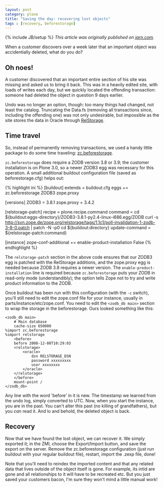 ```yaml
---
layout: post
category: plone
title: "Saving the day: recovering lost objects"
tags : [recovery, beforestorage]
---
```

{% include JB/setup %}
*This article was originally published on [jarn.com](http://jarn.com).*

When a customer discovers over a week later that an important object was accidentially deleted, what do you do?

## Oh noes!

A customer discovered that an important entire section of his site was missing and asked us to bring it back. This was in a heavily edited site, with loads of writes each day, but we quickly located the offending transaction: someone had deleted the object in question 9 days earlier.

Undo was no longer an option, though: too many things had changed, not least the catalog. Truncating the Data.fs (removing all transactions since, including the offending one) was not only undesirable, but impossible as the site stores the data in Oracle through <a href="http://wiki.zope.org/ZODB/RelStorage">RelStorage</a>.

## Time travel

So, instead of permanently removing transactions, we used a handy little package to do some time traveling: [zc.beforestorage](http://pypi.python.org/pypi/zc.beforestorage).

`zc.beforestorage` does require a ZODB version 3.8 or 3.9; the customer installation is on Plone 3.0, so a newer ZODB3 egg was necessary for this operation. A small additional buildout configuration file (saved as beforestorage.cfg) helps out:

{% highlight ini %}
[buildout]
extends =
    buildout.cfg
eggs +=
    zc.beforestorage
    ZODB3
    zope.proxy

[versions]
ZODB3 = 3.8.1
zope.proxy = 3.4.2

[relstorage-patch]
recipe = plone.recipe.command
command = 
    cd ${buildout:eggs-directory}/ZODB3-3.8.1-py2.4-linux-i686.egg/ZODB
    curl -s http://svn.zope.de/zope.org/relstorage/tags/1.1c1/poll-invalidation-1-zodb-3-8-0.patch | patch -N -p0
    cd ${buildout:directory}
update-command = ${relstorage-patch:command}

[instance]
zope-conf-additional +=
    enable-product-installation False
{% endhighlight %}

The `relstorage-patch` section in the above code ensures that our ZODB3 egg is patched with the RelStorage additions, and the zope.proxy egg is needed because ZODB 3.8 requires a newer version. The `enable-product-installation` line is required because `zc.beforestorage` puts your ZODB in read-only mode (understandibly); the option tells Zope not to try and write product information to the ZODB.

Once buildout has been run with this configuration (with the `-c` switch), you'll still need to edit the zope.conf file for your instance, usually in parts/instance/etc/zope.conf. You need to edit the `<zodb_db main>` section to wrap the storage in the beforestorage. Ours looked something like this:

	<zodb_db main>
	    # Main database
	    cache-size 650000
	%import zc.beforestorage
	%import relstorage
	    <before>
	    before 2008-12-08T10:29:03
	    <relstorage>
	        <oracle>
	            dsn RELSTORAGE_DSN
	            password xxxxxxxxx
	            user xxxxxxxx
	        </oracle>
	    </relstorage>
	    </before>
	    mount-point /
	</zodb_db>

Any line with the word 'before' in it is new. The timestamp we learned from the undo log, simply converted to UTC. Now, when you start the instance, you are in the past. You can't alter this past (no killing of grandfathers), but you <em>can</em> read it. And lo and behold, the deleted object is back.

## Recovery

Now that we have found the lost object, we can recover it. We simply exported it; in the ZMI, choose the Export/Import button, and save the export on the server. Remove the zc.beforestorage configuration (just run buildout with your regular buildout file), restart, import the .zexp file, done!

Note that you'll need to reindex the imported content and that any related data that lives outside of the object itself is gone. For example, its intid are gone and all relationships to it will have to be recreated etc. But you just saved your customers bacon, I'm sure they won't mind a little manual work!
